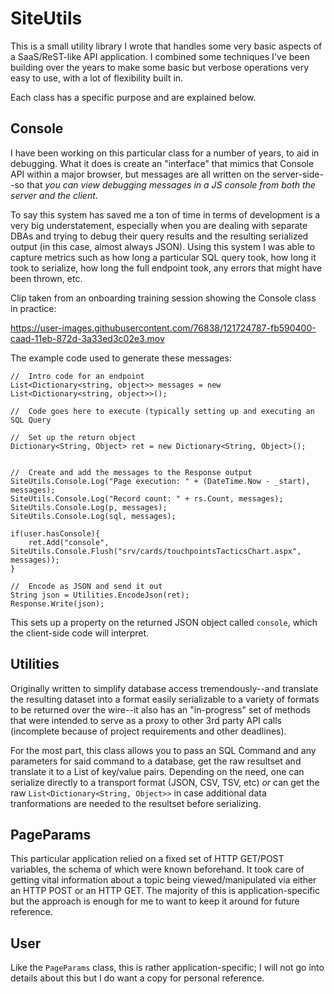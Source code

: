 # SiteUtils
This is a small utility library I wrote that handles some very basic aspects of a SaaS/ReST-like API
application. I combined some techniques I've been building over the years to make some basic but verbose
operations very easy to use, with a lot of flexibility built in.

Each class has a specific purpose and are explained below.

## Console
I have been working on this particular class for a number of years, to aid in debugging. What it does is
create an "interface" that mimics that Console API within a major browser, but messages are all written
on the server-side--so that _you can view debugging messages in a JS console from *both* the server and
the client_.

To say this system has saved me a ton of time in terms of development is a very big understatement, especially
when you are dealing with separate DBAs and trying to debug their query results and the resulting serialized
output (in this case, almost always JSON). Using this system I was able to capture metrics such as how long
a particular SQL query took, how long it took to serialize, how long the full endpoint took, any errors that
might have been thrown, etc.

Clip taken from an onboarding training session showing the Console class in practice:

https://user-images.githubusercontent.com/76838/121724787-fb590400-caad-11eb-872d-3a33ed3c02e3.mov

The example code used to generate these messages:
```
//	Intro code for an endpoint
List<Dictionary<string, object>> messages = new List<Dictionary<string, object>>();

//	Code goes here to execute (typically setting up and executing an SQL Query

//	Set up the return object
Dictionary<String, Object> ret = new Dictionary<String, Object>();


//	Create and add the messages to the Response output
SiteUtils.Console.Log("Page execution: " + (DateTime.Now - _start), messages);
SiteUtils.Console.Log("Record count: " + rs.Count, messages);
SiteUtils.Console.Log(p, messages);
SiteUtils.Console.Log(sql, messages);

if(user.hasConsole){
	ret.Add("console", SiteUtils.Console.Flush("srv/cards/touchpointsTacticsChart.aspx", messages));
}

//	Encode as JSON and send it out
String json = Utilities.EncodeJson(ret);
Response.Write(json);
```

This sets up a property on the returned JSON object called `console`, which the client-side code will interpret.

## Utilities
Originally written to simplify database access tremendously--and translate the resulting dataset into a format
easily serializable to a variety of formats to be returned over the wire--it also has an "in-progress" set of
methods that were intended to serve as a proxy to other 3rd party API calls (incomplete because of project
requirements and other deadlines).

For the most part, this class allows you to pass an SQL Command and any parameters for said command to a database,
get the raw resultset and translate it to a List of key/value pairs. Depending on the need, one can serialize
directly to a transport format (JSON, CSV, TSV, etc) _or_ can get the raw `List<Dictionary<String, Object>>` in case
additional data tranformations are needed to the resultset before serializing.

## PageParams
This particular application relied on a fixed set of HTTP GET/POST variables, the schema of which were known beforehand.
It took care of getting vital information about a topic being viewed/manipulated via either an HTTP POST or an HTTP GET.
The majority of this is application-specific but the approach is enough for me to want to keep it around for future
reference.

## User
Like the `PageParams` class, this is rather application-specific; I will not go into details about this but I do want a
copy for personal reference.

